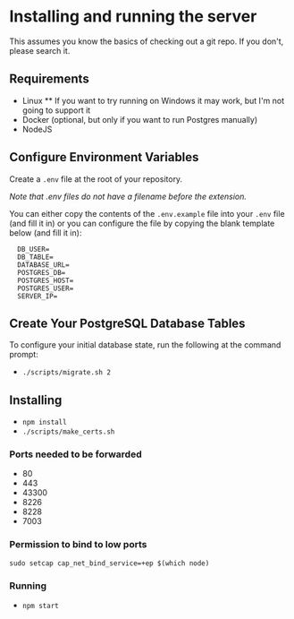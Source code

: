 # Installing and running the server

This assumes you know the basics of checking out a git repo. If you don't, please search it.

## Requirements

* Linux
** If you want to try running on Windows it may work, but I'm not going to support it
* Docker (optional, but only if you want to run Postgres manually)
* NodeJS

## Configure Environment Variables

Create a `.env` file at the root of your repository.  

*Note that .env files do not have a filename before the extension.*

You can either copy the contents of the `.env.example` file into your `.env` file (and fill it in) or you can configure the file by copying the blank template below (and fill it in):

```DB_HOST=
  DB_USER=
  DB_TABLE=
  DATABASE_URL=
  POSTGRES_DB=
  POSTGRES_HOST=
  POSTGRES_USER=
  SERVER_IP=
```

## Create Your PostgreSQL Database Tables
To configure your initial database state, run the following at the command prompt:
* `./scripts/migrate.sh 2`

## Installing

* `npm install`
* `./scripts/make_certs.sh`

### Ports needed to be forwarded

* 80
* 443
* 43300
* 8226
* 8228
* 7003

### Permission to bind to low ports

`sudo setcap cap_net_bind_service=+ep $(which node)`

### Running

* `npm start`
